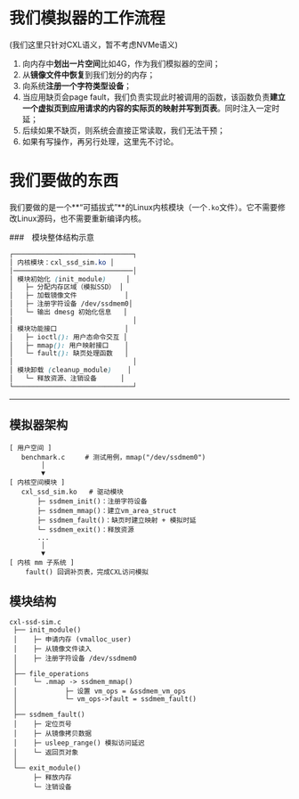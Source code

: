 # 我们模拟器的工作流程

(我们这里只针对CXL语义，暂不考虑NVMe语义)

1. 向内存中**划出一片空间**比如4G，作为我们模拟器的空间；
2. 从**镜像文件中恢复**到我们划分的内存；
3. 向系统**注册一个字符类型设备**；
4. 当应用缺页会page fault，我们负责实现此时被调用的函数，该函数负责**建立一个虚拟页到应用请求的内容的实际页的映射并写到页表**。同时注入一定时延；
5. 后续如果不缺页，则系统会直接正常读取，我们无法干预；
6. 如果有写操作，再另行处理，这里先不讨论。

# 我们要做的东西

我们要做的是一个**“可插拔式”**的Linux内核模块（一个`.ko`文件）。它不需要修改Linux源码，也不需要重新编译内核。

###　模块整体结构示意

```css
┌──────────────────────────────┐
│ 内核模块：cxl_ssd_sim.ko │
│──────────────────────────────│
│ 模块初始化 (init_module)     │
│   ├─ 分配内存区域（模拟SSD） │
│   ├─ 加载镜像文件            │
│   ├─ 注册字符设备 /dev/ssdmem0│
│   └─ 输出 dmesg 初始化信息   │
│                              │
│ 模块功能接口                 │
│   ├─ ioctl(): 用户态命令交互 │
│   ├─ mmap(): 用户映射接口    │
│   └─ fault(): 缺页处理函数   │
│                              │
│ 模块卸载 (cleanup_module)    │
│   └─ 释放资源、注销设备      │
└──────────────────────────────┘
```

------

## 模拟器架构

```
[ 用户空间 ]
   benchmark.c     # 测试用例，mmap("/dev/ssdmem0")
        │
        ▼
[ 内核空间模块 ]
   cxl_ssd_sim.ko   # 驱动模块
       ├─ ssdmem_init()：注册字符设备
       ├─ ssdmem_mmap()：建立vm_area_struct
       ├─ ssdmem_fault()：缺页时建立映射 + 模拟时延
       └─ ssdmem_exit()：释放资源
       ...
        │
        ▼
[ 内核 mm 子系统 ]
    fault() 回调补页表，完成CXL访问模拟
```


## 模块结构

```
cxl-ssd-sim.c
 ├── init_module()
 │    ├─ 申请内存 (vmalloc_user)
 │    ├─ 从镜像文件读入
 │    ├─ 注册字符设备 /dev/ssdmem0
 │
 ├── file_operations
 │    └─ .mmap -> ssdmem_mmap()
 │            ├─ 设置 vm_ops = &ssdmem_vm_ops
 │            └─ vm_ops->fault = ssdmem_fault()
 │
 ├── ssdmem_fault()
 │    ├─ 定位页号
 │    ├─ 从镜像拷贝数据
 │    ├─ usleep_range() 模拟访问延迟
 │    └─ 返回页对象
 │
 └── exit_module()
      ├─ 释放内存
      └─ 注销设备
```

